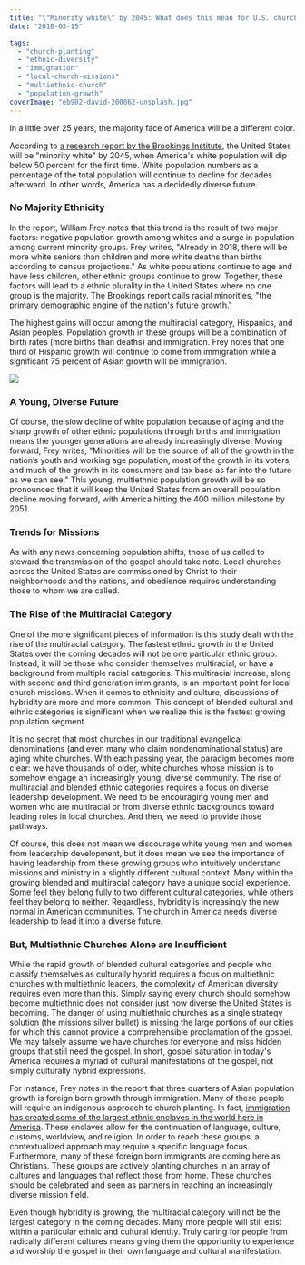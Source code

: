 ```yaml
---
title: "\"Minority white\" by 2045: What does this mean for U.S. church ministry?"
date: "2018-03-15"

tags: 
  - "church-planting"
  - "ethnic-diversity"
  - "immigration"
  - "local-church-missions"
  - "multiethnic-church"
  - "population-growth"
coverImage: "eb902-david-200062-unsplash.jpg"
---
```


In a little over 25 years, the majority face of America will be a different color.

According to [a research report by the Brookings Institute](https://www.brookings.edu/blog/the-avenue/2018/03/14/the-us-will-become-minority-white-in-2045-census-projects/), the United States will be "minority white" by 2045, when America's white population will dip below 50 percent for the first time. White population numbers as a percentage of the total population will continue to decline for decades afterward. In other words, America has a decidedly diverse future.

### No Majority Ethnicity

In the report, William Frey notes that this trend is the result of two major factors: negative population growth among whites and a surge in population among current minority groups. Frey writes, "Already in 2018, there will be more white seniors than children and more white deaths than births according to census projections." As white populations continue to age and have less children, other ethnic groups continue to grow. Together, these factors will lead to a ethnic plurality in the United States where no one group is the majority. The Brookings report calls racial minorities, "the primary demographic engine of the nation's future growth."

The highest gains will occur among the multiracial category, Hispanics, and Asian peoples. Population growth in these groups will be a combination of birth rates (more births than deaths) and immigration. Frey notes that one third of Hispanic growth will continue to come from immigration while a significant 75 percent of Asian growth will be immigration.

[![](images/a66d5-us-white-population-chart.png)](https://keelancook.files.wordpress.com/2020/08/a66d5-us-white-population-chart.png)

### A Young, Diverse Future

Of course, the slow decline of white population because of aging and the sharp growth of other ethnic populations through births and immigration means the younger generations are already increasingly diverse. Moving forward, Frey writes, "Minorities will be the source of all of the growth in the nation’s youth and working age population, most of the growth in its voters, and much of the growth in its consumers and tax base as far into the future as we can see." This young, multiethnic population growth will be so pronounced that it will keep the United States from an overall population decline moving forward, with America hitting the 400 million milestone by 2051.

### Trends for Missions

As with any news concerning population shifts, those of us called to steward the transmission of the gospel should take note. Local churches across the United States are commissioned by Christ to their neighborhoods and the nations, and obedience requires understanding those to whom we are called.

### The Rise of the Multiracial Category

One of the more significant pieces of information is this study dealt with the rise of the multiracial category. The fastest ethnic growth in the United States over the coming decades will not be one particular ethnic group. Instead, it will be those who consider themselves multiracial, or have a background from multiple racial categories. This multiracial increase, along with second and third generation immigrants, is an important point for local church missions. When it comes to ethnicity and culture, discussions of hybridity are more and more common. This concept of blended cultural and ethnic categories is significant when we realize this is the fastest growing population segment.

It is no secret that most churches in our traditional evangelical denominations (and even many who claim nondenominational status) are aging white churches. With each passing year, the paradigm becomes more clear: we have thousands of older, white churches whose mission is to somehow engage an increasingly young, diverse community. The rise of multiracial and blended ethnic categories requires a focus on diverse leadership development. We need to be encouraging young men and women who are multiracial or from diverse ethnic backgrounds toward leading roles in local churches. And then, we need to provide those pathways.

Of course, this does not mean we discourage white young men and women from leadership development, but it does mean we see the importance of having leadership from these growing groups who intuitively understand missions and ministry in a slightly different cultural context. Many within the growing blended and multiracial category have a unique social experience. Some feel they belong fully to two different cultural categories, while others feel they belong to neither. Regardless, hybridity is increasingly the new normal in American communities. The church in America needs diverse leadership to lead it into a diverse future.

### But, Multiethnic Churches Alone are Insufficient

While the rapid growth of blended cultural categories and people who classify themselves as culturally hybrid requires a focus on multiethnic churches with multiethnic leaders, the complexity of American diversity requires even more than this. Simply saying every church should somehow become multiethnic does not consider just how diverse the United States is becoming. The danger of using multiethnic churches as a single strategy solution (the missions silver bullet) is missing the large portions of our cities for which this cannot provide a comprehensible proclamation of the gospel. We may falsely assume we have churches for everyone and miss hidden groups that still need the gospel. In short, gospel saturation in today's America requires a myriad of cultural manifestations of the gospel, not simply culturally hybrid expressions.

For instance, Frey notes in the report that three quarters of Asian population growth is foreign born growth through immigration. Many of these people will require an indigenous approach to church planting. In fact, [immigration has created some of the largest ethnic enclaves in the world here in America](http://blog.keelancook.com/2017/02/what-is-an-ethnic-enclave-and-why-should-i-care.html). These enclaves allow for the continuation of language, culture, customs, worldview, and religion. In order to reach these groups, a contextualized approach may require a specific language focus. Furthermore, many of these foreign born immigrants are coming here as Christians. These groups are actively planting churches in an array of cultures and languages that reflect those from home. These churches should be celebrated and seen as partners in reaching an increasingly diverse mission field.

Even though hybridity is growing, the multiracial category will not be the largest category in the coming decades. Many more people will still exist within a particular ethnic and cultural identity. Truly caring for people from radically different cultures means giving them the opportunity to experience and worship the gospel in their own language and cultural manifestation.
